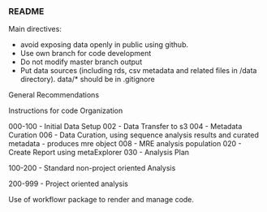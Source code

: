 ### README

Main directives:
- avoid exposing data openly in public using github.
- Use own branch for code development
- Do not modify master branch output
- Put data sources (including rds, csv metadata and related files in /data directory). data/* should be in .gitignore

General Recommendations

Instructions for code Organization

000-100 - Initial Data Setup
  002 - Data Transfer to s3
  004 - Metadata Curation
  006 - Data Curation, using sequence analysis results and curated metadata - produces mre object
  008 - MRE analysis population
  020 - Create Report using metaExplorer
  030 - Analysis Plan

100-200 - Standard non-project oriented Analysis


200-999 - Project oriented analysis


Use of workflowr package to render and manage code.
